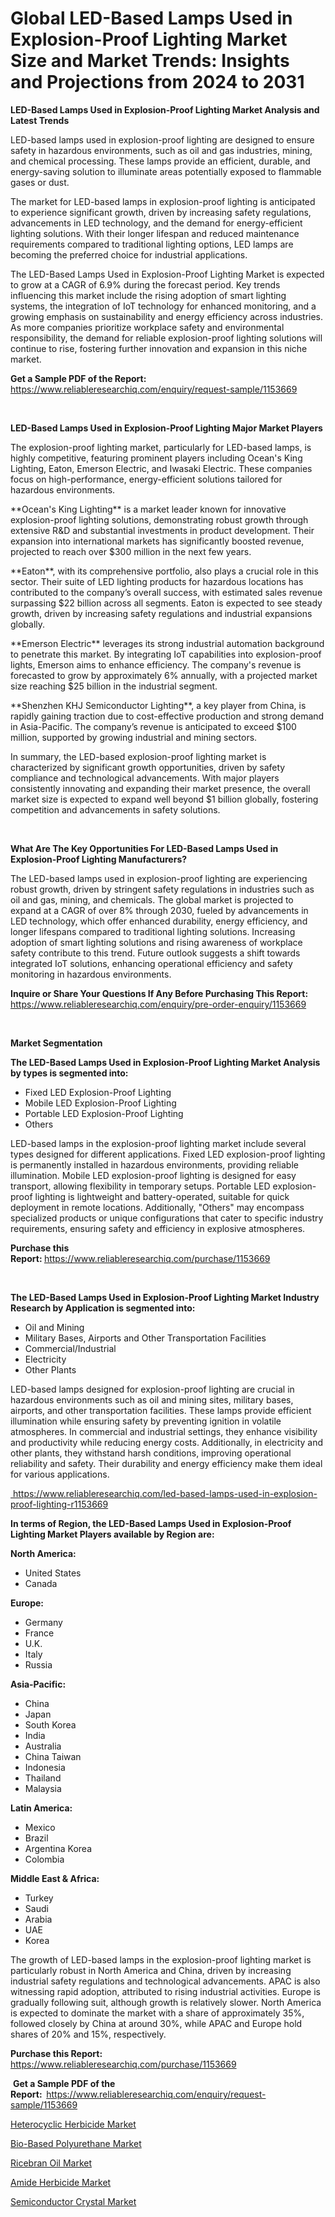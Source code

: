 <p><h1>Global LED-Based Lamps Used in Explosion-Proof Lighting Market Size and Market Trends: Insights and Projections from 2024 to 2031</h1></p><p><strong>LED-Based Lamps Used in Explosion-Proof Lighting Market Analysis and Latest Trends</strong></p>
<p><p>LED-based lamps used in explosion-proof lighting are designed to ensure safety in hazardous environments, such as oil and gas industries, mining, and chemical processing. These lamps provide an efficient, durable, and energy-saving solution to illuminate areas potentially exposed to flammable gases or dust.</p><p>The market for LED-based lamps in explosion-proof lighting is anticipated to experience significant growth, driven by increasing safety regulations, advancements in LED technology, and the demand for energy-efficient lighting solutions. With their longer lifespan and reduced maintenance requirements compared to traditional lighting options, LED lamps are becoming the preferred choice for industrial applications.</p><p>The LED-Based Lamps Used in Explosion-Proof Lighting Market is expected to grow at a CAGR of 6.9% during the forecast period. Key trends influencing this market include the rising adoption of smart lighting systems, the integration of IoT technology for enhanced monitoring, and a growing emphasis on sustainability and energy efficiency across industries. As more companies prioritize workplace safety and environmental responsibility, the demand for reliable explosion-proof lighting solutions will continue to rise, fostering further innovation and expansion in this niche market.</p></p>
<p><strong>Get a Sample PDF of the Report:&nbsp;</strong> <a href="https://www.reliableresearchiq.com/enquiry/request-sample/1153669">https://www.reliableresearchiq.com/enquiry/request-sample/1153669</a></p>
<p>&nbsp;</p>
<p><strong>LED-Based Lamps Used in Explosion-Proof Lighting Major Market Players</strong></p>
<p><p>The explosion-proof lighting market, particularly for LED-based lamps, is highly competitive, featuring prominent players including Ocean's King Lighting, Eaton, Emerson Electric, and Iwasaki Electric. These companies focus on high-performance, energy-efficient solutions tailored for hazardous environments.</p><p>**Ocean's King Lighting** is a market leader known for innovative explosion-proof lighting solutions, demonstrating robust growth through extensive R&D and substantial investments in product development. Their expansion into international markets has significantly boosted revenue, projected to reach over $300 million in the next few years.</p><p>**Eaton**, with its comprehensive portfolio, also plays a crucial role in this sector. Their suite of LED lighting products for hazardous locations has contributed to the company’s overall success, with estimated sales revenue surpassing $22 billion across all segments. Eaton is expected to see steady growth, driven by increasing safety regulations and industrial expansions globally.</p><p>**Emerson Electric** leverages its strong industrial automation background to penetrate this market. By integrating IoT capabilities into explosion-proof lights, Emerson aims to enhance efficiency. The company's revenue is forecasted to grow by approximately 6% annually, with a projected market size reaching $25 billion in the industrial segment.</p><p>**Shenzhen KHJ Semiconductor Lighting**, a key player from China, is rapidly gaining traction due to cost-effective production and strong demand in Asia-Pacific. The company’s revenue is anticipated to exceed $100 million, supported by growing industrial and mining sectors.</p><p>In summary, the LED-based explosion-proof lighting market is characterized by significant growth opportunities, driven by safety compliance and technological advancements. With major players consistently innovating and expanding their market presence, the overall market size is expected to expand well beyond $1 billion globally, fostering competition and advancements in safety solutions.</p></p>
<p>&nbsp;</p>
<p><strong>What Are The Key Opportunities For LED-Based Lamps Used in Explosion-Proof Lighting Manufacturers?</strong></p>
<p><p>The LED-based lamps used in explosion-proof lighting are experiencing robust growth, driven by stringent safety regulations in industries such as oil and gas, mining, and chemicals. The global market is projected to expand at a CAGR of over 8% through 2030, fueled by advancements in LED technology, which offer enhanced durability, energy efficiency, and longer lifespans compared to traditional lighting solutions. Increasing adoption of smart lighting solutions and rising awareness of workplace safety contribute to this trend. Future outlook suggests a shift towards integrated IoT solutions, enhancing operational efficiency and safety monitoring in hazardous environments.</p></p>
<p><strong>Inquire or Share Your Questions If Any Before Purchasing This Report:</strong> <a href="https://www.reliableresearchiq.com/enquiry/pre-order-enquiry/1153669">https://www.reliableresearchiq.com/enquiry/pre-order-enquiry/1153669</a></p>
<p>&nbsp;</p>
<p><strong>Market Segmentation</strong></p>
<p><strong>The LED-Based Lamps Used in Explosion-Proof Lighting Market Analysis by types is segmented into:</strong></p>
<p><ul><li>Fixed LED Explosion-Proof Lighting</li><li>Mobile LED Explosion-Proof Lighting</li><li>Portable LED Explosion-Proof Lighting</li><li>Others</li></ul></p>
<p><p>LED-based lamps in the explosion-proof lighting market include several types designed for different applications. Fixed LED explosion-proof lighting is permanently installed in hazardous environments, providing reliable illumination. Mobile LED explosion-proof lighting is designed for easy transport, allowing flexibility in temporary setups. Portable LED explosion-proof lighting is lightweight and battery-operated, suitable for quick deployment in remote locations. Additionally, "Others" may encompass specialized products or unique configurations that cater to specific industry requirements, ensuring safety and efficiency in explosive atmospheres.</p></p>
<p><strong>Purchase this Report:&nbsp;</strong><a href="https://www.reliableresearchiq.com/purchase/1153669">https://www.reliableresearchiq.com/purchase/1153669</a></p>
<p>&nbsp;</p>
<p><strong>The LED-Based Lamps Used in Explosion-Proof Lighting Market Industry Research by Application is segmented into:</strong></p>
<p><ul><li>Oil and Mining</li><li>Military Bases, Airports and Other Transportation Facilities</li><li>Commercial/Industrial</li><li>Electricity</li><li>Other Plants</li></ul></p>
<p><p>LED-based lamps designed for explosion-proof lighting are crucial in hazardous environments such as oil and mining sites, military bases, airports, and other transportation facilities. These lamps provide efficient illumination while ensuring safety by preventing ignition in volatile atmospheres. In commercial and industrial settings, they enhance visibility and productivity while reducing energy costs. Additionally, in electricity and other plants, they withstand harsh conditions, improving operational reliability and safety. Their durability and energy efficiency make them ideal for various applications.</p></p>
<p><a href="https://www.reliableresearchiq.com/led-based-lamps-used-in-explosion-proof-lighting-r1153669">&nbsp;https://www.reliableresearchiq.com/led-based-lamps-used-in-explosion-proof-lighting-r1153669</a></p>
<p><strong>In terms of Region, the LED-Based Lamps Used in Explosion-Proof Lighting Market Players available by Region are:</strong></p>
<p>
    <p> <strong> North America: </strong>
        <ul>
            <li>United States</li>
            <li>Canada</li>
        </ul>
        </p> 
    <p> <strong> Europe: </strong>
        <ul>
            <li>Germany</li>
            <li>France</li>
            <li>U.K.</li>
            <li>Italy</li>
            <li>Russia</li>
        </ul>
        </p> 
    <p> <strong> Asia-Pacific: </strong>
        <ul>
            <li>China</li>
            <li>Japan</li>
            <li>South Korea</li>
            <li>India</li>
            <li>Australia</li>
            <li>China Taiwan</li>
            <li>Indonesia</li>
            <li>Thailand</li>
            <li>Malaysia</li>
        </ul>
        </p> 
    <p> <strong> Latin America: </strong>
        <ul>
            <li>Mexico</li>
            <li>Brazil</li>
            <li>Argentina Korea</li>
            <li>Colombia</li>
        </ul>
        </p> 
    <p> <strong> Middle East & Africa: </strong>
        <ul>
            <li>Turkey</li>
            <li>Saudi</li>
            <li>Arabia</li>
            <li>UAE</li>
            <li>Korea</li>
        </ul>
    </p>
    </p>
<p><p>The growth of LED-based lamps in the explosion-proof lighting market is particularly robust in North America and China, driven by increasing industrial safety regulations and technological advancements. APAC is also witnessing rapid adoption, attributed to rising industrial activities. Europe is gradually following suit, although growth is relatively slower. North America is expected to dominate the market with a share of approximately 35%, followed closely by China at around 30%, while APAC and Europe hold shares of 20% and 15%, respectively.</p></p>
<p><strong>Purchase this Report: </strong><a href="https://www.reliableresearchiq.com/purchase/1153669">https://www.reliableresearchiq.com/purchase/1153669</a></p>
<p>&nbsp;<strong>Get a Sample PDF of the Report:&nbsp;&nbsp;</strong><a href="https://www.reliableresearchiq.com/enquiry/request-sample/1153669">https://www.reliableresearchiq.com/enquiry/request-sample/1153669</a></p>
<p><strong></strong></p>
<p><p><a href="https://issuu.com/reportprime-2/docs/heterocyclic-herbicide-market-size-_196cfa9df07229">Heterocyclic Herbicide Market</a></p><p><a href="https://github.com/Annahawkins697/Market-Research-Report-List-1/blob/main/bio-based-polyurethane-market.md">Bio-Based Polyurethane Market</a></p><p><a href="https://www.linkedin.com/pulse/global-ricebran-oil-market-exploring-share-trends-future-growth-ktmee?trackingId=p7oLWGv%2BRc%2BLX8v%2FTeUimg%3D%3D">Ricebran Oil Market</a></p><p><a href="https://issuu.com/reportprime-2/docs/amide-herbicide-market-size-2030.pp_77ba5756bd7cd4">Amide Herbicide Market</a></p><p><a href="https://www.linkedin.com/pulse/semiconductor-crystal-market-global-regional-analysis-focus-2cx7c?trackingId=rVLC1aHeSSqrwGYaq4gCDA%3D%3D">Semiconductor Crystal Market</a></p></p>